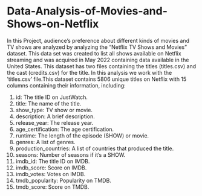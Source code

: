 # Data-Analysis-of-Movies-and-Shows-on-Netflix
In this Project, audience’s preference about different kinds of movies and TV shows are analyzed by analyzing the “Netflix TV Shows and Movies” dataset.
This data set was created to list all shows available on Netflix streaming and was acquired in May 2022 containing data available in the United States.
This dataset has two files containing the titles (titles.csv) and the cast (credits.csv) for the title. In this analysis we work with the ’titles.csv’ file.This dataset contains 5806 unique
titles on Netflix with 15 columns containing their information, including:
1. id: The title ID on JustWatch.
2. title: The name of the title.
3. show_type: TV show or movie.
4. description: A brief description.
5. release_year: The release year.
6. age_certification: The age certification.
7. runtime: The length of the episode (SHOW) or movie.
8. genres: A list of genres.
9. production_countries: A list of countries that produced the title.
10. seasons: Number of seasons if it’s a SHOW.
11. imdb_id: The title ID on IMDB.
12. imdb_score: Score on IMDB.
13. imdb_votes: Votes on IMDB.
14. tmdb_popularity: Popularity on TMDB.
15. tmdb_score: Score on TMDB.
